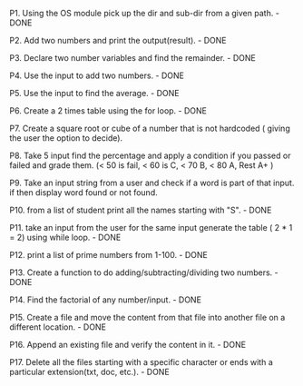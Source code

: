 P1. Using the OS module pick up the dir and sub-dir from a given path. - DONE 

P2. Add two numbers and print the output(result). - DONE

P3. Declare two number variables and find the remainder. - DONE

P4. Use the input to add two numbers. - DONE

P5. Use the input to find the average. - DONE

P6. Create a 2 times table using the for loop. - DONE

P7. Create a square root or cube of a number that is not hardcoded ( giving the user the option to decide). 

P8. Take 5 input find the percentage and apply a condition if you passed or failed and grade them. (< 50 is fail, < 60 is C, < 70 B, < 80 A, Rest A+ ) 

P9. Take an input string from a user and check if a word is part of that input. if then display word found or not found.

P10. from a list of student print all the names starting with "S". - DONE

P11. take an input from the user for the same input generate the table ( 2 * 1 = 2) using while loop. - DONE

P12. print a list of prime numbers from 1-100. - DONE

P13. Create a function to do adding/subtracting/dividing two numbers. - DONE 

P14. Find the factorial of any number/input. - DONE

P15. Create a file and move the content from that file into another file on a different location. - DONE

P16. Append an existing file and verify the content in it. - DONE

P17. Delete all the files starting with a specific character or ends with a particular extension(txt, doc, etc.). - DONE